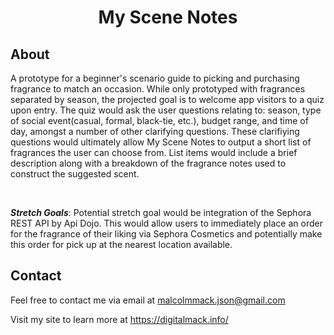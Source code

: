 <div align="center">

# My Scene Notes

</div>

## About

A prototype for a beginner's scenario guide to picking and purchasing fragrance to match an occasion. While only prototyped with fragrances separated by season, the projected goal is to welcome app visitors to a quiz upon entry. The quiz would ask the user questions relating to: season, type of social event(casual, formal, black-tie, etc.), budget range, and time of day, amongst a number of other clarifying questions. These clarifiying questions would ultimately allow My Scene Notes to output a short list of fragrances the user can choose from. List items would include a brief description along with a breakdown of the fragrance notes used to construct the suggested scent.

<br>

<strong><em>Stretch Goals</em></strong>: Potential stretch goal would be integration of the Sephora REST API by Api Dojo. This would allow users to immediately place an order for the fragrance of their liking via Sephora Cosmetics and potentially make this order for pick up at the nearest location available.

<!--## Technologies Used

-
-->

## Contact

Feel free to contact me via email at malcolmmack.json@gmail.com

Visit my site to learn more at https://digitalmack.info/
